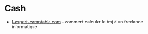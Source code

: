 # Cash

- [l-expert-comptable.com](https://www.l-expert-comptable.com/a/535027-comment-calculer-le-tmj-d-un-freelance-informatique.html) - comment calculer le tmj d un freelance informatique
